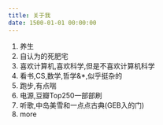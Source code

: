 ```yaml
---
title: 关于我
date: 1500-01-01 00:00:00
---
```

1.  养生
2.  自认为的死肥宅
3.  喜欢计算机,喜欢科学,但是不喜欢计算机科学
4.  看书,CS,数学,哲学&*,似乎挺杂的
5.  跑步,有点喘
6.  电源,豆瓣Top250一部部刷
7.  听歌,中岛美雪和一点点古典(GEB入的门)
8.  more